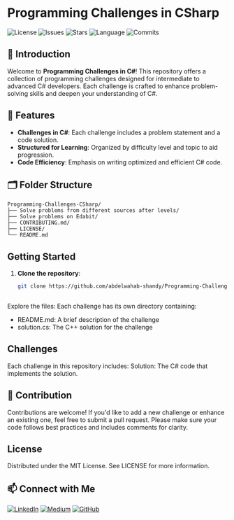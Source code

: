 # Programming Challenges in CSharp

![License](https://img.shields.io/github/license/abdelwahab-shandy/Programming-Challenges-CSharp)
![Issues](https://img.shields.io/github/issues/abdelwahab-shandy/Programming-Challenges-CSharp)
![Stars](https://img.shields.io/github/stars/abdelwahab-shandy/Programming-Challenges-CSharp)
![Language](https://img.shields.io/github/languages/top/Abdelwahab-Shandy/Programming-Challenges-CSharp)
![Commits](https://img.shields.io/github/commit-activity/m/Abdelwahab-Shandy/Programming-Challenges-CSharp)

## 📌 Introduction

Welcome to **Programming Challenges in C#**! This repository offers a collection of programming challenges designed for intermediate to advanced C# developers. Each challenge is crafted to enhance problem-solving skills and deepen your understanding of C#.

## 🌟 Features

- **Challenges in C#**: Each challenge includes a problem statement and a code solution.
- **Structured for Learning**: Organized by difficulty level and topic to aid progression.
- **Code Efficiency**: Emphasis on writing optimized and efficient C# code.

## 🗂️ Folder Structure

```plaintext
Programming-Challenges-CSharp/
├── Solve problems from different sources after levels/
├── Solve problems on Edabit/
├── CONTRIBUTING.md/
├── LICENSE/
└── README.md
```
## Getting Started

1. **Clone the repository**:
   ```bash
   git clone https://github.com/abdelwahab-shandy/Programming-Challenges-CSharp.git
  
Explore the files: Each challenge has its own directory containing:
- README.md: A brief description of the challenge
- solution.cs: The C++ solution for the challenge

## Challenges
Each challenge in this repository includes:
Solution: The C# code that implements the solution.

## 🤝 Contribution 
Contributions are welcome! If you'd like to add a new challenge or enhance an existing one, feel free to submit a pull request. Please make sure your code follows best practices and includes comments for clarity.

## License
Distributed under the MIT License. See LICENSE for more information.

## 📫 Connect with Me
[![LinkedIn](https://img.shields.io/badge/-LinkedIn-0A66C2?logo=linkedin&logoColor=white)](https://www.linkedin.com/in/abdelwahab-shandy/)
[![Medium](https://img.shields.io/badge/-Medium-00AB6C?logo=medium&logoColor=white)](https://medium.com/@abdelwahabshandy)
[![GitHub](https://img.shields.io/badge/-GitHub-181717?logo=github&logoColor=white)](https://github.com/abdelwahab-shandy)

